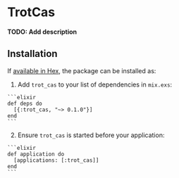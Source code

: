 # TrotCas

**TODO: Add description**

## Installation

If [available in Hex](https://hex.pm/docs/publish), the package can be installed as:

  1. Add `trot_cas` to your list of dependencies in `mix.exs`:

    ```elixir
    def deps do
      [{:trot_cas, "~> 0.1.0"}]
    end
    ```

  2. Ensure `trot_cas` is started before your application:

    ```elixir
    def application do
      [applications: [:trot_cas]]
    end
    ```


